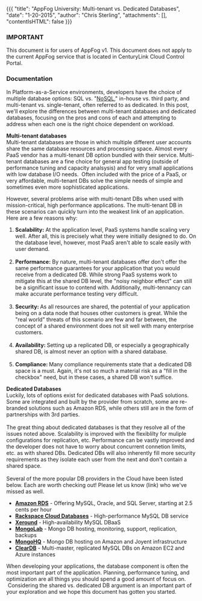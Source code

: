 {{{
  "title": "AppFog University: Multi-tenant vs. Dedicated Databases",
  "date": "1-20-2015",
  "author": "Chris Sterling",
  "attachments": [],
  "contentIsHTML": false
}}}

### IMPORTANT

This document is for users of AppFog v1. This document does not apply to the current AppFog service that is located in CenturyLink Cloud Control Portal.

### Documentation


<p>In Platform-as-a-Service environments, developers have the choice of multiple database options: SQL vs. "<a href="http://en.wikipedia.org/wiki/NoSQL">NoSQL</a>," in-house vs. third party, and multi-tenant vs. single-tenant, often referred to as dedicated. In this post, we'll explore the differences between multi-tenant databases and dedicated databases, focusing on the pros and cons of each and attempting to address when each one is the right choice dependent on workload.</p>
<p><strong>Multi-tenant databases</strong><br /> Multi-tenant databases are those in which multiple different user accounts share the same database resources and processing space. Almost every PaaS vendor has a multi-tenant DB option bundled with their service. Multi-tenant databases are a fine choice for general app testing (outside of performance tuning and capacity analsysis) and for very small applications with low database I/O needs.  Often included with the price of a PaaS, or very affordable, multi-tenant DBs solve the simple needs of simple and sometimes even more sophisticated applications.</p>
<p>However, several problems arise with multi-tenant DBs when used with mission-critical, high performance applications. The multi-tenant DB in these scenarios can quickly turn into the weakest link of an application. Here are a few reasons why:</p>
<ol>
<li><strong>Scalability:</strong> At the application level, PaaS systems handle scaling very well. After all, this is precisely what they were initially designed to do. On the database level, however, most PaaS aren't able to scale easily with user demand.<br /> </li>
<li><strong>Performance:</strong> By nature, multi-tenant databases offer don't offer the same performance guarantees for your application that you would receive from a dedicated DB. While strong PaaS systems work to mitigate this at the shared DB level, the "noisy neighbor effect" can still be a significant issue to contend with. Additionally, multi-tennancy can make accurate performance testing very difficult.<br /> </li>
<li><strong>Security: </strong>As all resources are shared, the potential of your application being on a data node that houses other customers is great. While the "real world" threats of this scenario are few and far between, the concept of a shared environment does not sit well with many enterprise customers.<br /> </li>
<li><strong>Availability: </strong>Setting up a replicated DB, or especially a geographically shared DB, is almost never an option with a shared database.<br /> </li>
<li><strong>Compliance: </strong>Many compliance requirements state that a dedicated DB space is a must. Again, it's not so much a material risk as a "fill in the checkbox" need, but in these cases, a shared DB won't suffice.</li>
</ol>
<p><strong>Dedicated Databases<br /> </strong>Luckily, lots of options exist for dedicated databases with PaaS solutions. Some are integrated and built by the provider from scratch, some are re-branded solutions such as Amazon RDS, while others still are in the form of partnerships with 3rd parties.<br /> <strong><br /> </strong>The great thing about dedicated databases is that they resolve all of the issues noted above. Scalability is improved with the flexiblilty for muliple configurations for replication, etc. Performance can be vastly improved and the developer does not have to worry about concurrent connetion limits, etc. as with shared DBs. Dedicated DBs will also inherently fill more security requirements as they isolate each user from the next and don't contain a shared space.<br /> <strong><br /> </strong>Several of the more popular DB providers in the Cloud have been listed below. Each are worth checking out! Please let us know (link) who we've missed as well.</p>
<ul>
<li><a href="http://aws.amazon.com/rds/"><strong>Amazon RDS</strong></a> - Offering MySQL, Oracle, and SQL Server, starting at 2.5 cents per hour</li>
<li><strong><a href="http://www.rackspace.com/cloud/public/databases/">Rackspace Cloud Databases</a></strong> - High-performance MySQL DB service</li>
<li><a href="http://xeround.com"><strong>Xeround</strong></a> - High-availability MySQL DBaaS</li>
<li><a href="https://mongolab.com/home"><strong>MongoLab</strong></a> - Mongo DB hosting, monitoring, support, replication, backups</li>
<li><strong><a href="https://www.mongohq.com/">MongoHQ</a></strong> - Mongo DB hosting on Amazon and Joyent infrastructure</li>
<li><a href="http://www.cleardb.com"><strong>ClearDB</strong></a> - Multi-master, replicated MySQL DBs on Amazon EC2 and Azure instances</li>
</ul>
<p>When developing your applications, the database component is often the most important part of the application. Planning, performance tuning, and optimization are all things you should spend a good amount of focus on.  Considering the shared vs. dedicated DB argument is an important part of your exploration and we hope this document has gotten you started.<br /> </p>
